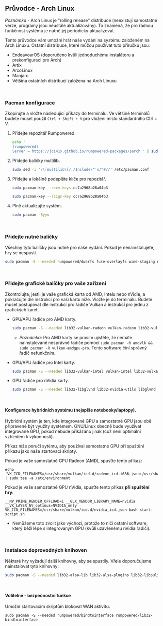 ## Průvodce - Arch Linux

*Poznámka* - Arch Linux je "rolling release" distribuce (neexistují samostatné verze, programy jsou neustále aktualizovány). To znamená, že pro řádnou funkčnost systému je nutné jej periodicky aktualizovat.

Tento průvodce vám umožní hrát naše vydání na systému založeném na Arch Linuxu. Ostatní distribuce, které můžou používat tuto příručku jsou:

- EndeavourOS (doporučeno kvůli jednoduchému instalátoru a prekonfiguraci pro Arch)
- Artix
- ArcoLinux
- Manjaro
- Většina ostatních distribucí založena na Arch Linuxu
<br>

### Pacman konfigurace

Zkopírujte a vložte následující příkazy do terminálu. Ve většině terminálů budete muset použít `Ctrl + Shift + V` pro vložení místo standardního Ctrl + V.

  1. Přidejte repozitář Rumpowered.

     ```sh
     echo '
     [rumpowered]
     Server = https://jc141x.github.io/rumpowered-packages/$arch ' | sudo tee -a /etc/pacman.conf
     ```
  2. Přidejte balíčky multilib.

     ```sh
     sudo sed -i "/\[multilib\]/,/Include/"'s/^#//' /etc/pacman.conf
     ```
  3. Přidejte a lokálně podepište klíče pro repozitář.

     ```sh
     sudo pacman-key --recv-keys cc7a2968b28a04b3
     ```

     ```sh
     sudo pacman-key --lsign-key cc7a2968b28a04b3
     ```
  4. Plně aktualizujte systém.

     ```sh
     sudo pacman -Syyu
     ```
<br>

### Přidejte nutné balíčky

Všechny tyto balíčky jsou nutné pro naše vydání. Pokud je nenainstalujete, hry se nespustí.

```sh
sudo pacman -S --needed rumpowered/dwarfs fuse-overlayfs wine-staging wine-mono
```
<br>

### Přidejte grafické balíčky pro vaše zařízení

Zkontrolujte, jestli je vaše grafická karta od AMD, Intelu nebo nVidie, a pokračujte dle instrukcí pro vaši kartu níže. Vložte je do terminálu. Budete muset postupovat dle instrukcí pro řadiče Vulkan a instrukcí pro jednu z grafických karet.

- GPU/APU řadiče pro AMD karty.

    ```sh
    sudo pacman -S --needed lib32-vulkan-radeon vulkan-radeon lib32-vulkan-icd-loader
    ```
    - *Poznámka*: Pro AMD karty se prosím ujistěte, že nemáte nainstalované nesprávné řadiče pomocí `sudo pacman -R amdvlk && sudo pacman -R vulkan-amdgpu-pro`. Tento software činí správný řadič nefunkčním.

- GPU/APU řadiče pro Intel karty.

    ```sh
    sudo pacman -S --needed lib32-vulkan-intel vulkan-intel lib32-vulkan-icd-loader
    ```
- GPU řadiče pro nVidia karty.

    ```sh
    sudo pacman -S --needed lib32-libglvnd lib32-nvidia-utils libglvnd nvidia lib32-vulkan-icd-loader
    ```
<br>

#### Konfigurace hybridních systému (nejspíše notebooky/laptopy).

Hybridní systém je ten, kde integrované GPU a samostatné GPU jsou obě připravené být využity systémem. GNU/Linux obecně bude využívat integrované GPU, pokud nebude přikázáno jinak (což není optimální vzhledem k výkonnosti).

Příkaz níže poručí sytému, aby používal samostatné GPU při spuštění příkazu jako naše startovací skripty.

Pokud je vaše samostatné GPU Radeon (AMD), spusťte tento příkaz:

```
echo 'VK_ICD_FILENAMES=/usr/share/vulkan/icd.d/radeon_icd.i686.json:/usr/share/vulkan/icd.d/radeon_icd.x86_64.json' | sudo tee -a /etc/environment
```

Pokud je vaše samostatné GPU nVidia, spusťte tento příkaz **při spuštění hry:**

```
__NV_PRIME_RENDER_OFFLOAD=1 __GLX_VENDOR_LIBRARY_NAME=nvidia  __VK_LAYER_NV_optimus=NVIDIA_only VK_ICD_FILENAMES=/usr/share/vulkan/icd.d/nvidia_icd.json bash start-script.sh
```

- Nemůžeme toto zvolit jako výchozí, protože to ničí ostatní software, který běží lépe s integrovaným GPU (kvůli uzavřenému nVidia řadiči).
<br>

### Instalace doprovodných knihoven

Některé hry vyžadují další knihovny, aby se spustily. Vřele doporučujeme nainstalovat tyto knihovny:

```sh
sudo pacman -S --needed lib32-alsa-lib lib32-alsa-plugins lib32-libpulse lib32-pipewire lib32-openal libgphoto2 libxcrypt-compat gst-plugins-base gst-plugins-good gst-plugins-ugly gst-plugins-bad gstreamer-vaapi gst-libav lib32-gst-plugins-base-libs lib32-gst-plugins-base lib32-gst-plugins-good
```
<br>

#### Volitelné - bezpečnostní funkce

Umožní startovacím skriptům blokovat WAN aktivitu.

```
sudo pacman -S --needed rumpowered/bindtointerface rumpowered/lib32-bindtointerface
```
